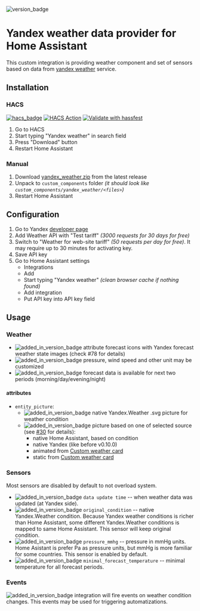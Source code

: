 ![version_badge](https://img.shields.io/badge/minimum%20HA%20version-2023.8-red)
# Yandex weather data provider for Home Assistant
This custom integration is providing weather component and set of sensors based on data from [yandex weather](https://weather.yandex.ru) service.

## Installation
### HACS
[![hacs_badge](https://img.shields.io/badge/HACS-Default-41BDF5.svg)](https://github.com/hacs/integration) [![HACS Action](https://github.com/IATkachenko/HA-YandexWeather/actions/workflows/hacs.yml/badge.svg)](https://github.com/IATkachenko/HA-YandexWeather/actions/workflows/hacs.yml) [![Validate with hassfest](https://github.com/IATkachenko/HA-YandexWeather/actions/workflows/hassfest.yaml/badge.svg)](https://github.com/IATkachenko/HA-YandexWeather/actions/workflows/hassfest.yaml)
1. Go to HACS
2. Start typing "Yandex weather" in search field
3. Press "Download" button
4. Restart Home Assistant
### Manual
1. Download [yandex_weather.zip](https://github.com/IATkachenko/HA-YandexWeather/releases/download/latest/yandex_weather.zip) from the latest release
2. Unpack to `custom_components` folder _(it should look like `custom_components/yandex_weather/<files>`)_
3. Restart Home Assistant

## Configuration
1. Go to Yandex [developer page](https://developer.tech.yandex.ru/services)
2. Add Weather API with "Test tariff" _(3000 requests for 30 days for free)_
3. Switch to "Weather for web-site tariff" _(50 requests per day for free)_. It may require up to 30 minutes for activating key.
4. Save API key
5. Go to Home Assistant settings
    * Integrations
    * Add
    * Start typing "Yandex weather" _(clean browser cache if nothing found)_
    * Add integration
    * Put API key into API key field

## Usage
### Weather
 * ![added_in_version_badge](https://img.shields.io/badge/Since-v3.1.0-red) attribute forecast icons with Yandex forecast weather state images (check #78 for details) 
 * ![added_in_version_badge](https://img.shields.io/badge/Since-v1.0.0-red) pressure, wind speed and other unit may be customized
 * ![added_in_version_badge](https://img.shields.io/badge/Since-v0.8.0-red) forecast data is available for next two periods (morning/day/evening/night) 
#### attributes
 * `entity_picture`:
   * ![added_in_version_badge](https://img.shields.io/badge/Before-v0.10.0-gray) native Yandex.Weather .svg picture for weather condition 
   * ![added_in_version_badge](https://img.shields.io/badge/Since-v0.10.0-red) picture based on one of selected source  (see [#30](https://github.com/IATkachenko/HA-YandexWeather/issues/30) for details):
     * native Home Assistant, based on condition
     * native Yandex (like before v0.10.0)
     * animated from [Custom weather card](https://github.com/bramkragten/weather-card)
     * static from [Custom weather card](https://github.com/bramkragten/weather-card)
 
### Sensors
Most sensors are disabled by default to not overload system. 
 
* ![added_in_version_badge](https://img.shields.io/badge/Since-v0.3.0-red) `data update time` -- when weather data was updated (at Yandex side).
* ![added_in_version_badge](https://img.shields.io/badge/Since-v0.4.0-red) `original_condition` -- native Yandex.Weather condition. Because Yandex weather conditions is richer than Home Assistant, some different Yandex.Weather conditions is mapped to same Home Assistant. This sensor will keep original condition.
* ![added_in_version_badge](https://img.shields.io/badge/Since-v0.6.0-red) `pressure_mmhg` -- pressure in mmHg units. Home Asistant is prefer Pa as pressure units, but mmHg is more familiar for some countries. This sensor is enabled by default.
* ![added_in_version_badge](https://img.shields.io/badge/Since-v0.9.0-red) `minimal_forecast_temperature` -- minimal temperature for all forecast periods.
### Events
![added_in_version_badge](https://img.shields.io/badge/Since-v0.4.0-red) integration will fire events on weather condition changes. This events may be used for triggering automatizations.
